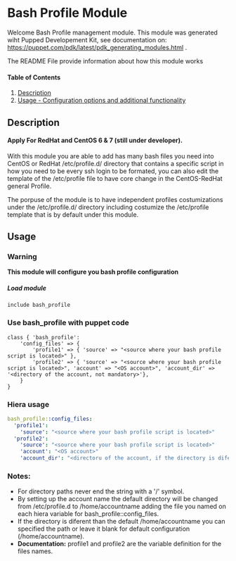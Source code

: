 
# Bash Profile Module

Welcome Bash Profile management module. 
This module was generated wiht Pupped Developement Kit, see documentation on: https://puppet.com/pdk/latest/pdk_generating_modules.html .

The README File provide information about how this module works

#### Table of Contents

1. [Description](#description)
2. [Usage - Configuration options and additional functionality](#usage)

## Description

#### Apply For RedHat and CentOS 6 & 7 (still under developer).

With this module you are able to add has many bash files you need into CentOS or RedHat /etc/profile.d/ directory that contains a specific script in how you need to be every ssh login to be formated, you can also edit the template of the /etc/profile file to have core change in the CentOS-RedHat general Profile.

The porpuse of the module is to have independent profiles costumizations under the /etc/profile.d/ directory including costumize the /etc/profile template that is by default under this module.

## Usage

### Warning
**This module will configure you bash profile configuration**

##### Load module
```puppet
include bash_profile
```
### Use bash_profile with puppet code

```puppet
class { 'bash_profile':
	'config_files' => {
		'profile1' => { 'source' => "<source where your bash profile script is located>" },
		'profile2' => { 'source' => "<source where your bash profile script is located>", 'account' => "<OS account>", 'account_dir' => '<directory of the account, not mandatory>'},
	}
}
```
### Hiera usage
```yaml
bash_profile::config_files:
  'profile1': 
    'source': "<source where your bash profile script is located>"
  'profile2':
    'source': "<source where your bash profile script is located>"
    'account': "<OS account>"
    'account_dir': "<directoru of the account, if the directory is diferent than /home/accountname>"
```
### Notes:
* For directory paths never end the string with a '/' symbol.
* By setting up the account name the default directory will be changed from /etc/profile.d to /home/accountname adding the file you named on each hiera variable for bash_profile::config_files.
* If the directory is diferent than the default /home/accountname you can specified the path or leave it blank for default configuration (/home/accountname).
* **Documentation:** profile1 and profile2 are the variable definition for the files names.